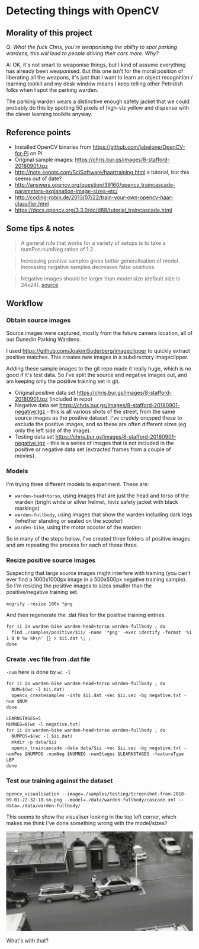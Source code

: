 # Detecting things with OpenCV

## Morality of this project

Q: _What the fuck Chris, you're weaponising the ability to spot parking wardens, this will lead to people driving their cars more. Why?_

A: OK, it's not smart to weaponise things, but I kind of assume everything has already been weaponised. But this one isn't for the moral position of liberating all the weapons, it's just that I want to learn an object recognition / learning toolkit and my desk window means I keep telling other Petridish folks when I spot the parking warden.

The parking warden wears a distinctive enough safety jacket that we could probably do this by spotting 50 pixels of high-viz yellow and dispense with the clever learning toolkits anyway.

## Reference points

- Installed OpenCV binaries from https://github.com/jabelone/OpenCV-for-Pi on Pi
- Original sample images: https://chris.bur.gs/images/8-stafford-20180901.tgz
- http://note.sonots.com/SciSoftware/haartraining.html a tutorial, but this seems out of date?
- http://answers.opencv.org/question/39160/opencv_traincascade-parameters-explanation-image-sizes-etc/
- http://coding-robin.de/2013/07/22/train-your-own-opencv-haar-classifier.html
- https://docs.opencv.org/3.3.0/dc/d88/tutorial_traincascade.html

## Some tips & notes

> A general rule that works for a variety of setups is to take a numPos:numNeg ration of 1:2.

> Increasing positive samples gives better generalisation of model. Increasing negative samples decreases false positives.

> Negative images should be larger than model size (default size is 24x24).
[source](http://answers.opencv.org/question/39160/opencv_traincascade-parameters-explanation-image-sizes-etc/)

## Workflow

### Obtain source images

Source images were captured, mostly from the future camera location, all of our Dunedin Parking Wardens.

I used https://github.com/JoakimSoderberg/imageclipper to quickly extract positive matches. This creates new images in a subdirectory imageclipper.

Adding these sample images to the git repo made it really huge, which is no good if it's test data. So I've split the source and negative images out, and am keeping only the positive training set in git.

- Original positive data set https://chris.bur.gs/images/8-stafford-20180901.tgz (included in repo)
- Negative data set https://chris.bur.gs/images/8-stafford-20180901-negative.tgz - this is all various shots of the street, from the same source images as the positive dataset. I've crudely cropped these to exclude the positive images, and so these are often different sizes (eg only the left side of the image).
- Testing data set https://chris.bur.gs/images/8-stafford-20180901-negative.tgz - this is a series of images that is not included in the positive or negative data set (extracted frames from a couple of movies).

### Models

I'm trying three different models to experiment. These are:

- `warden-head+torso`, using images that are just the head and torso of the warden (bright white or silver helmet, hiviz safety jacket with black markings)
- `warden-fullbody`, using images that show the warden including dark legs (whether standing or seated on the scooter)
- `warden-bike`, using the motor scooter of the warden

So in many of the steps below, I've created three folders of positive images and am repeating the process for each of those three.

### Resize positive source images

Suspecting that large source images might interfere with training (you can't ever find a 1000x1000px image in a 500x500px negative training sample). So I'm resizing the positive images to sizes smaller than the positive/negative training set.

`mogrify -resize 160x *png`

And then regenerate the .dat files for the positive training entries.

```
for ii in warden-bike warden-head+torso warden-fullbody ; do
  find ./samples/positive/$ii/ -name '*png' -exec identify -format '%i 1 0 0 %w %h\n' {} > $ii.dat \; ;
done
```

### Create .vec file from .dat file

`-num` here is done by `wc -l`

```
for ii in warden-bike warden-head+torso warden-fullbody ; do
  NUM=$(wc -l $ii.dat)
  opencv_createsamples -info $ii.dat -vec $ii.vec -bg negative.txt -num $NUM
done
```

```
LEARNSTAGES=5
NUMNEG=$(wc -l negative.txt)
for ii in warden-bike warden-head+torso warden-fullbody ; do
  NUMPOS=$(wc -l $ii.dat)
  mkdir -p data/$ii
  opencv_traincascade -data data/$ii -vec $ii.vec -bg negative.txt -numPos $NUMPOS -numNeg $NUMNEG -numStages $LEARNSTAGES -featureType LBP
done
```

### Test our training against the dataset

```
opencv_visualisation --image=./samples/testing/Screenshot-from-2018-09-01-22-32-10-sm.png --model=./data/warden-fullbody/cascade.xml --data=./data/warden-fullbody/
```

This seems to show the visualiser looking in the top left corner, which makes me think I've done something wrong with the model/sizes?

![visualiser looks like this](misc/model_visualization.gif)

What's with that?
